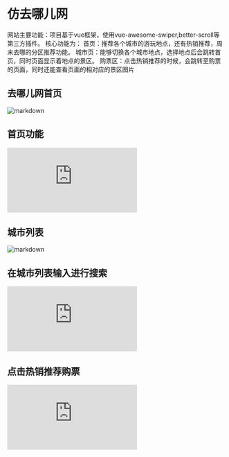 # 仿去哪儿网
网站主要功能：项目基于vue框架，使用vue-awesome-swiper,better-scroll等第三方插件。
核心功能为：
首页：推荐各个城市的游玩地点，还有热销推荐，周末去哪的分区推荐功能。
城市页：能够切换各个城市地点，选择地点后会跳转首页，同时页面显示着地点的景区。
购票区：点击热销推荐的时候，会跳转至购票的页面，同时还能查看页面的相对应的景区图片



## 去哪儿网首页

![markdown](http://img.wtoutiao.com/?url=http://m.qpic.cn/psc?/V51KRHbI3nXX9J3AHMaE0Kwcwq4LYzQ6/bqQfVz5yrrGYSXMvKr.cqS9THQkPiyccNHC.zQ*nG*qw61KIOkD.44hegg1J4LxIwlcXuGAcWD9T0ZCmT.eVMKFz5Kq8XX.*hXUwFGzPLFA!/b&bo=LQEbAi0BGwIDByI!&rf=viewer_4)

## 首页功能

![markdown](http://img2.haokoo.com/getImg.php?url=http://m.qpic.cn/psc?/V51KRHbI3nXX9J3AHMaE0Kwcwq4LYzQ6/TmEUgtj9EK6.7V8ajmQrEGRHFENU8vUQQOqCFxj.aB9QEmKs2zb4KYhtAyIxx5vb4ET9mR8PKx8f8d9zzBZi6lMhQhCv*Vpf70w5g64UzuA!/b&bo=LgEPAi4BDwIDJwI!&rf=viewer_4)

## 城市列表

![markdown](http://read.html5.qq.com/image?src=forum&q=5&r=0&imgflag=7&imageUrl=http://m.qpic.cn/psc?/V51KRHbI3nXX9J3AHMaE0Kwcwq4LYzQ6/TmEUgtj9EK6.7V8ajmQrEGgrV3hjj5.AZis6jmF8kNtwsaUvnsM2qdxvrYMAaCi3v6Sz7y67hieLv6kXPzS5qp661zsGQbZo7EKnvMXb78o!/b&bo=KwEeAisBHgIDFzI!&rf=viewer_4)

## 在城市列表输入进行搜索
![markdown](http://img2.haokoo.com/getImg.php?url=http://m.qpic.cn/psc?/V51KRHbI3nXX9J3AHMaE0Kwcwq4LYzQ6/TmEUgtj9EK6.7V8ajmQrEOkTDAVzhDjETaRDUmpuDVKnTtdwFQHe*Zgi.k*13Jv4cD0OTWYrBF1FlnQzIRJpTuyWN6ENT91EzKRmP0d7qJg!/b&bo=LgEVAgAAAAADFwo!&rf=viewer_4)


## 点击热销推荐购票

![markdown](http://img2.haokoo.com/getImg.php?url=http://m.qpic.cn/psc?/V51KRHbI3nXX9J3AHMaE0Kwcwq4LYzQ6/TmEUgtj9EK6.7V8ajmQrEO*Lmcjg*L9vx2cLSxZICCMqjD7Yh4C*x4f0r.3Rl2Iw8Y92waw3eu6nVgpZjlontOAMvgclOPrLv6JvFhBf6X4!/b&bo=LQEQAi0BEAIDFzI!&rf=viewer_4)

